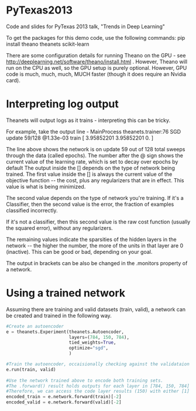PyTexas2013
===========

Code and slides for PyTexas 2013 talk, "Trends in Deep Learning"

To get the packages for this demo code, use the following commands:
pip install theano theanets scikit-learn 

There are some configuration details for running Theano on the GPU - see
http://deeplearning.net/software/theano/install.html . However, Theano will 
run on the CPU as well, so the GPU setup is purely optional. However, GPU code
is much, much, much, MUCH faster (though it does require an Nvidia card).


Interpreting log output
=======================

Theanets will output logs as it trains - interpreting this can be tricky.

For example, take the output line - MainProcess theanets.trainer:76 SGD update 59/128 @1.33e-03 train [ 3.95852201  3.95852201  0.        ]

The line above shows the network is on update 59 out of 128 total sweeps through the data (called epochs).
The number after the @ sign shows the current value of the learning rate, which is set to decay over epochs by default
The output inside the [] depends on the type of network being trained.
The first value inside the [] is always the current value of the objective function -- 
the cost, plus any regularizers that are in effect. This value is what is being minimized.

The second value depends on the type of network you're training. If it's a Classifier, then the second value is the error, 
the fraction of examples classified incorrectly.

If it's not a classifier, then this second value is the raw cost function 
(usually the squared error), without any regularizers.

The remaining values indicate the sparsities of the hidden layers in the network 
-- the higher the number, the more of the units in that layer are 0 (inactive).
This can be good or bad, depending on your goal.

The output in brackets can be also be changed in the .monitors property of a network.


Using a trained network
=======================

Assuming there are training and valid datasets (train, valid), a network can 
be created and trained in the following way.
``````python
#Create an autoencoder
e = theanets.Experiment(theanets.Autoencoder,                                   
                        layers=(784, 150, 784),                                 
                        tied_weights=True,                                      
                        optimize="sgd",                                         
                        )                                                       

#Train the autoencoder, occaisionally checking against the validataion dataset
e.run(train, valid)                                                             
                                                               
#Use the network trained above to encode both training sets.
#The .forward() result holds outputs for each layer in [784, 150, 784]
#Therefore, we can access the code layer results (150) with either [1] or [-2]                 
encoded_train = e.network.forward(train)[-2]                                    
encoded_valid = e.network.forward(valid)[-2]                                    
``````
